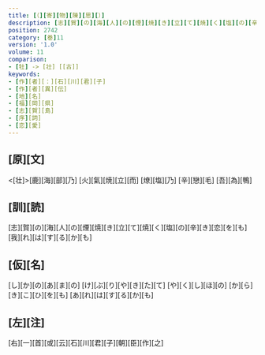 ```yaml
---
title: [（][寄][物][陳][思][）]
description: [志][賀][の][海][人][の][煙][焼][き][立][て][焼][く][塩][の][辛][き][恋][を][も][我][れ][は][す][る][か][も]
position: 2742
category: [巻]11
version: '1.0'
volume: 11
comparison:
- [牡] -> [壮] [[古]]
keywords:
- [作][者][：][石][川][君][子]
- [作][者][異][伝]
- [地][名]
- [福][岡][県]
- [志][賀][島]
- [序][詞]
- [恋][愛]
---
```


## [原][文]

<[壮]>[鹿][海][部][乃] [火][氣][焼][立][而] [燎][塩][乃] [辛][戀][毛] [吾][為][鴨]

## [訓][読]

[志][賀][の][海][人][の][煙][焼][き][立][て][焼][く][塩][の][辛][き][恋][を][も][我][れ][は][す][る][か][も]

## [仮][名]

[し][か][の][あ][ま][の] [け][ぶ][り][や][き][た][て] [や][く][し][ほ][の] [か][ら][き][こ][ひ][を][も] [あ][れ][は][す][る][か][も]

## [左][注]

[右][一][首][或][云][石][川][君][子][朝][臣][作][之]
